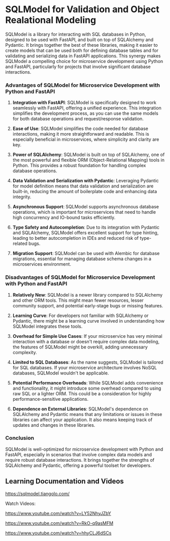 # SQLModel for Validation and Object Realational Modeling

SQLModel is a library for interacting with SQL databases in Python, designed to be used with FastAPI, and built on top of SQLAlchemy and Pydantic. It brings together the best of these libraries, making it easier to create models that can be used both for defining database tables and for validating and serializing data in FastAPI applications. This synergy makes SQLModel a compelling choice for microservice development using Python and FastAPI, particularly for projects that involve significant database interactions.

### Advantages of SQLModel for Microservice Development with Python and FastAPI

1. **Integration with FastAPI**: SQLModel is specifically designed to work seamlessly with FastAPI, offering a unified experience. This integration simplifies the development process, as you can use the same models for both database operations and request/response validation.

2. **Ease of Use**: SQLModel simplifies the code needed for database interactions, making it more straightforward and readable. This is especially beneficial in microservices, where simplicity and clarity are key.

3. **Power of SQLAlchemy**: SQLModel is built on top of SQLAlchemy, one of the most powerful and flexible ORM (Object-Relational Mapping) tools in Python. This provides a robust foundation for handling complex database operations.

4. **Data Validation and Serialization with Pydantic**: Leveraging Pydantic for model definition means that data validation and serialization are built-in, reducing the amount of boilerplate code and enhancing data integrity.

5. **Asynchronous Support**: SQLModel supports asynchronous database operations, which is important for microservices that need to handle high concurrency and IO-bound tasks efficiently.

6. **Type Safety and Autocompletion**: Due to its integration with Pydantic and SQLAlchemy, SQLModel offers excellent support for type hinting, leading to better autocompletion in IDEs and reduced risk of type-related bugs.

7. **Migration Support**: SQLModel can be used with Alembic for database migrations, essential for managing database schema changes in a microservices environment.

### Disadvantages of SQLModel for Microservice Development with Python and FastAPI

1. **Relatively New**: SQLModel is a newer library compared to SQLAlchemy and other ORM tools. This might mean fewer resources, lesser community support, and potential early-stage bugs or missing features.

2. **Learning Curve**: For developers not familiar with SQLAlchemy or Pydantic, there might be a learning curve involved in understanding how SQLModel integrates these tools.

3. **Overhead for Simple Use Cases**: If your microservice has very minimal interaction with a database or doesn't require complex data modeling, the features of SQLModel might be overkill, adding unnecessary complexity.

4. **Limited to SQL Databases**: As the name suggests, SQLModel is tailored for SQL databases. If your microservice architecture involves NoSQL databases, SQLModel wouldn't be applicable.

5. **Potential Performance Overheads**: While SQLModel adds convenience and functionality, it might introduce some overhead compared to using raw SQL or a lighter ORM. This could be a consideration for highly performance-sensitive applications.

6. **Dependence on External Libraries**: SQLModel's dependence on SQLAlchemy and Pydantic means that any limitations or issues in these libraries can affect your application. It also means keeping track of updates and changes in these libraries.

### Conclusion

SQLModel is well-optimized for microservice development with Python and FastAPI, especially in scenarios that involve complex data models and require robust database interactions. It brings together the strengths of SQLAlchemy and Pydantic, offering a powerful toolset for developers. 

## Learning Documentation and Videos

https://sqlmodel.tiangolo.com/

Watch Videos:

https://www.youtube.com/watch?v=LY52NhyJZbY

https://www.youtube.com/watch?v=RkO-q9asMFM

https://www.youtube.com/watch?v=hhyCLJ6dSCs



